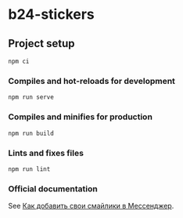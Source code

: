 # b24-stickers

## Project setup
```
npm ci
```

### Compiles and hot-reloads for development
```
npm run serve
```

### Compiles and minifies for production
```
npm run build
```

### Lints and fixes files
```
npm run lint
```

### Official documentation
See [Как добавить свои смайлики в Мессенджер](https://helpdesk.bitrix24.ru/open/5270441/).
